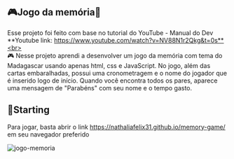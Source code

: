 ## 🎮Jogo da memória🧠

Esse projeto foi feito com base no tutorial do YouTube - Manual do Dev<br>
**Youtube link: https://www.youtube.com/watch?v=NV88N1r2Qkg&t=0s**<br><br>
🎮 Nesse projeto aprendi a desenvolver um jogo da memória com tema do Madagascar usando apenas html, css e JavaScript. No jogo, além das cartas embaralhadas,
possui uma cronometragem e o nome do jogador que é inserido logo de início. Quando você encontra todos os pares, aparece uma mensagem de "Parabéns" com seu nome e o tempo gasto. 

## 🚀Starting
Para jogar, basta abrir o link https://nathaliafelix31.github.io/memory-game/ em seu navegador preferido

![jogo-memoria](https://user-images.githubusercontent.com/55997404/178365218-03511b80-1a3a-43cd-b0fd-12f90d78340e.PNG)
